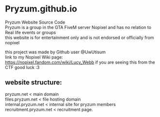 # Pryzum.github.io
Pryzum Website Source Code <br>
Pryzum is a group in the GTA FiveM server Nopixel and has no relation to Real life events or groups <br>
this website is for entertainment only and is not endorsed or officially from nopixel
<br>

this project was made by Github user @UwUtisum <br>
link to my Nopixel Wiki page: <br>
https://nopixel.fandom.com/wiki/Lucy_Webb
if you are seeing this from the CTF good luck :3


## website structure:

pryzum.net < main domain <br>
files.pryzum.net < file hosting domain <br>
internal.pryzum.net < internal site for pryzum members <br>
recruitment.pryzum.net < recruitment page.
